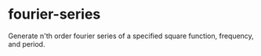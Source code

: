 # fourier-series
Generate n'th order fourier series of a specified square function, frequency, and period.
